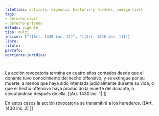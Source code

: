 ```yaml
---
fileClass: articulo, vigencia, historia-y-fuentes, codigo-civil
tags:
- derecho-civil
- derecho-privado
estado: vigente
tipo: multi
incisos: ["[[Art. 1430 inc. 2]]", "[[Art. 1430 inc. 1]]"]
libro:
titulo:
parrafo:
corriente-juridica:

---
```

La acción revocatoria termina en cuatro años contados desde que el donante tuvo conocimiento del hecho offensivo, y se extingue por su muerte, a menos que haya sido intentada judicialmente durante su vida, o que el hecho offensivo haya producido la muerte del donante, o ejecutándose después de ella. [[Art. 1430 inc. 1| ]]

En estos casos la acción revocatoria se transmitirá a los herederos. [[Art. 1430 inc. 2| ]]